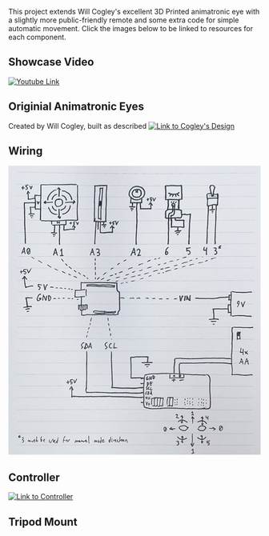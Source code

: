 This project extends Will Cogley's excellent 3D Printed animatronic eye with a slightly more public-friendly remote and some extra code for simple automatic movement.
Click the images below to be linked to resources for each component.

## Showcase Video
[![Youtube Link](https://img.youtube.com/vi/J1yxJr_xqg0/0.jpg)](https://www.youtube.com/watch?v=J1yxJr_xqg0)

## Originial Animatronic Eyes
Created by Will Cogley, built as described
[![Link to Cogley's Design](https://content.instructables.com/ORIG/FJW/ZPB5/K0H02K4Z/FJWZPB5K0H02K4Z.jpg)](https://www.instructables.com/Simplified-3D-Printed-Animatronic-Dual-Eye-Mechani/)

## Wiring
![Wiring Diagram](Wiring%20Diagram.jpg)

## Controller
[![Link to Controller](https://media.printables.com/media/prints/295201/images/2590332_9bb9350d-d291-4360-98ad-59cf4fd4e387/thumbs/inside/1920x1440/jpg/pxl_20221013_200802915.webp)](https://www.printables.com/model/295201-animatronic-eye-controller-sized-for-general-publi)

## Tripod Mount
